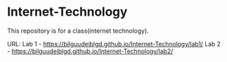 # Internet-Technology
This repository is for a class(internet technology).

URL: 
Lab 1 - https://bilguudeiblgd.github.io/Internet-Technology/lab1/
Lab 2 - https://bilguudeiblgd.github.io/Internet-Technology/lab2/
